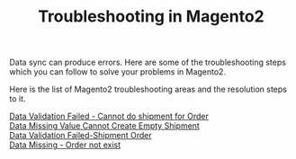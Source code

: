 ﻿---
title: "Troubleshooting in Magento2"
toc: true
tag: developers
category: "Connectors"
menus: 
    magentoconnector:
        title: "Troubleshooting in Magento2"
        weight: 5
        icon: fa fa-file-word-o
        identifier: magentotroubleshooting
---

Data sync can produce errors. Here are some of the troubleshooting steps which you can follow 
to solve your problems in Magento2.

Here is the list of Magento2 troubleshooting areas and the resolution steps to it.

[Data Validation Failed - Cannot do shipment for Order]()    
[Data Missing Value Cannot Create Empty Shipment]()    
[Data Validation Failed-Shipment Order]()    
[Data Missing - Order not exist]()    
